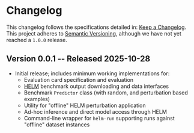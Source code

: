 # Changelog

This changelog follows the specifications detailed in: [Keep a Changelog](https://keepachangelog.com/en/1.0.0/).
This project adheres to [Semantic Versioning](https://semver.org/spec/v2.0.0.html), although we have not yet reached a `1.0.0` release.

## Version 0.0.1 -- Released 2025-10-28

* Initial release; includes minimum working implementations for:
  * Evaluation card specification and evaluation
  * [HELM](https://github.com/stanford-crfm/helm) benchmark output downloading and data interfaces
  * Benchmark `Predictor` class (with random, and perturbation based examples)
  * Utility for "offline" HELM perturbation application
  * Ad-hoc inference and direct model access through HELM
  * Command-line wrapper for `helm-run` supporting runs against "offline" dataset instances
